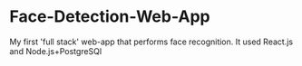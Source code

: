 # Face-Detection-Web-App
My first 'full stack' web-app that performs face recognition. It used React.js and Node.js+PostgreSQl 
